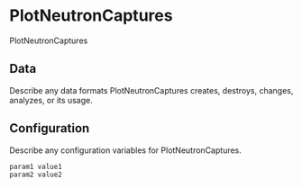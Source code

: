 # PlotNeutronCaptures

PlotNeutronCaptures

## Data

Describe any data formats PlotNeutronCaptures creates, destroys, changes, analyzes, or its usage.




## Configuration

Describe any configuration variables for PlotNeutronCaptures.

```
param1 value1
param2 value2
```
